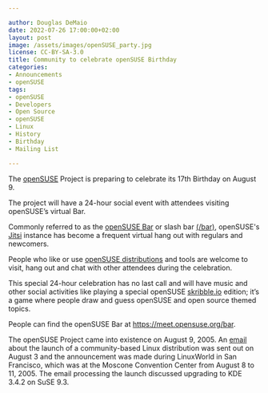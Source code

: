 ```yaml
---

author: Douglas DeMaio
date: 2022-07-26 17:00:00+02:00
layout: post
image: /assets/images/openSUSE_party.jpg
license: CC-BY-SA-3.0
title: Community to celebrate openSUSE Birthday
categories:
- Announcements
- openSUSE
tags:
- openSUSE
- Developers
- Open Source
- openSUSE
- Linux
- History
- Birthday
- Mailing List

---
```


The [openSUSE](https://www.opensuse.org/) Project is preparing to celebrate its 17th Birthday on August 9.

The project will have a 24-hour social event with attendees visiting openSUSE’s virtual Bar. 

Commonly referred to as the [openSUSE Bar](https://meet.opensuse.org/bar) or slash bar [(/bar)](https://meet.opensuse.org/bar), openSUSE's [Jitsi](https://jitsi.org/) instance has become a frequent virtual hang out with regulars and newcomers. 

People who like or use [openSUSE distributions](https://get.opensuse.org/) and tools are welcome to visit, hang out and chat with other attendees during the celebration.

This special 24-hour celebration has no last call and will have music and other social activities like playing a special openSUSE [skribble.io](https://skribble.io) edition; it’s a game where people draw and guess openSUSE and open source themed topics. 

People can find the openSUSE Bar at <https://meet.opensuse.org/bar>.

The openSUSE Project came into existence on August 9, 2005. An [email](https://lists.opensuse.org/archives/list/users@lists.opensuse.org/thread/T3SJWQDKZS635EHR5SX2AY3Z3LZAVNX5/) about the launch of a community-based Linux distribution was sent out on August 3 and the announcement was made during LinuxWorld in San Francisco, which was at the Moscone Convention Center from August 8 to 11, 2005. The email processing the launch discussed upgrading to KDE 3.4.2 on SuSE 9.3. 

<meta name="openSUSE, Birthday, Developers, sysadmin, user, Open Source, lists, games, Linux, Kernel, mailing, openSUSE, fun" content="HTML,CSS,XML,JavaScript">
